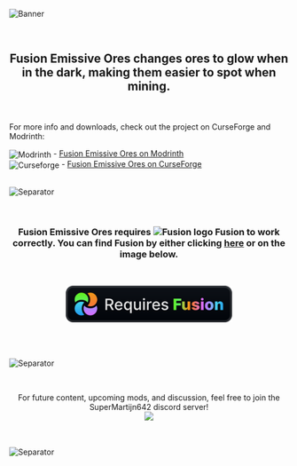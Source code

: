 ![Banner](https://imgur.com/9q6M5nh.png)

<br>
<h2><p align='center'>Fusion Emissive Ores changes ores to glow when in the dark, making them easier to spot when mining.</p></h2>
<br>

For more info and downloads, check out the project on CurseForge and Modrinth:  

<img alt="Modrinth" align="center" height="28" src="https://cdn.jsdelivr.net/npm/@intergrav/devins-badges@3/assets/cozy-minimal/available/modrinth_vector.svg"> - [Fusion Emissive Ores on Modrinth](https://modrinth.com/resourcepack/fusion-emissive-ores)  
<img alt="Curseforge" align="center" height="28" src="https://cdn.jsdelivr.net/npm/@intergrav/devins-badges@3/assets/cozy-minimal/available/curseforge_vector.svg"> - [Fusion Emissive Ores on CurseForge](https://curseforge.com/minecraft/texture-packs/fusion-emissive-ores)
<br><br>

![Separator](https://imgur.com/1JDmrjk.png)

<br>
<h3><p align='center'>Fusion Emissive Ores requires <img width='18' src="https://cdn.modrinth.com/data/p19vrgc2/8a9940a468bb536f7402b389d583e7f070ee14fb_96.webp" alt="Fusion logo"> Fusion to work correctly. You can find Fusion by either clicking <a href='https://modrinth.com/mod/fusion-connected-textures'>here</a> or on the image below.</p></h3>
<br>
<p align='center'><a href='https://modrinth.com/mod/fusion-connected-textures'><img alt='Fusion' width='300' src='https://raw.githubusercontent.com/CelestialAbyss/badges/refs/heads/main/fusion/requires/compact_vector.svg'></a></p>
<br><br>

![Separator](https://imgur.com/rzjRiVF.png)

<br>
<p align='center'>
For future content, upcoming mods, and discussion, feel free to join the SuperMartijn642 discord server!
<br>
<a href='https://discord.gg/QEbGyUYB2e'><img width='400' src='https://imgur.com/IG1us6p.png'></a>
</p>
<br>

![Separator](https://imgur.com/upNhUnD.png)
